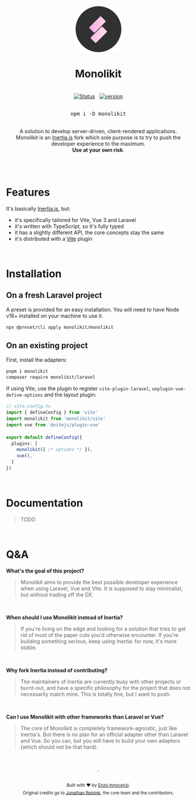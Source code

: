 <br>

<p align="center">
  <img src=".github/assets/logo-round.svg" style="width:125px;" />
</p>

<h1 align="center">Monolikit</h1>

<p align="center">
  <br />
  <a href="https://github.com/monolikit/monolikit/actions/workflows/test.yml"><img alt="Status" src="https://github.com/monolikit/monolikit/actions/workflows/test.yml/badge.svg"></a>
  <span>&nbsp;</span>
  <a href="https://github.com/monolikit/monolikit/releases"><img alt="version" src="https://img.shields.io/github/v/release/monolikit/monolikit?include_prereleases&label=version&logo=github&logoColor=white"></a>
  <br />
  <br />
  <pre><div align="center">npm i -D monolikit</div></pre>
</p>


<div align="center">
  <br />
  A solution to develop server-driven, client-rendered applications.
  <br />
  Monolikit is an <a href="https://inertiajs.com">Inertia.js</a> fork which sole purpose is to try to push the developer experience to the maximum.
  <br />
  <b>Use at your own risk</b>.
  <br />
  <br />
  <br />
</div>

<br>

#   Features

It's basically [Inertia.js](https://inertiajs.com), but:

- it's specifically tailored for Vite, Vue 3 and Laravel
- it's written with TypeScript, so it's fully typed
- it has a slightly different API, the core concepts stay the same
- it's distributed with a [Vite](https://vitejs.dev) plugin


&nbsp;


# Installation

## On a fresh Laravel project

A preset is provided for an easy installation. You will need to have Node v16+ installed on your machine to use it.

```sh
npx @preset/cli apply monolikit/monolikit
```

## On an existing project

First, install the adapters:

```sh
pnpm i monolikit
composer require monolikit/laravel
```

If using Vite, use the plugin to register `vite-plugin-laravel`, `unplugin-vue-define-options` and the layout plugin:

```ts
// vite.config.ts
import { defineConfig } from 'vite'
import monolikit from 'monolikit/vite'
import vue from '@vitejs/plugin-vue'

export default defineConfig({
  plugins: [
    monolikit({ /* options */ }),
    vue(),
  ]
})
```

&nbsp;

# Documentation

> TODO

&nbsp;

# Q&A

**What's the goal of this project?**
> Monolikit aims to provide the best possible developer experience when using Laravel, Vue and Vite. It is supposed to stay minimalist, but without trading off the DX.
<br/>

**When should I use Monolikit instead of Inertia?**
> If you're living on the edge and looking for a solution that tries to get rid of most of the paper cuts you'd otherwise encounter. If you're building something serious, keep using Inertia: for now, it's more stable.

&nbsp;

**Why fork Inertia instead of contributing?**
> The maintainers of Inertia are currently busy with other projects or burnt-out, and have a specific philosophy for the project that does not necessarily match mine. This is totally fine, but I want to push.

&nbsp;

**Can I use Monolikit with other frameworks than Laravel or Vue?**
> The core of Monolikit is completely framework-agnostic, just like Inertia's. But there is no plan for an official adapter other than Laravel and Vue. So you can, but you will have to build your own adapters (which should not be that hard).


<p align="center">
  <br />
  <br />
  ·
  <br />
  <br />
  <sub>Built with ❤︎ by <a href="https://github.com/enzoinnocenzi">Enzo Innocenzi</a>. <br/> Original credits go to <a href="https://reinink.ca">Jonathan Reinink</a>, the core team and the contributors.</sub>
</p>
